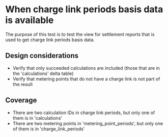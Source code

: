 # When charge link periods basis data is available

The purpose of this test is to test the view for settlement reports that is used to get charge link periods basis data.

## Design considerations

- Verify that only succeeded calculations are included (those that are in the 'calculations' delta table)
- Verify that metering points that do not have a charge link is not part of the result

## Coverage

- There are two calculation IDs in charge link periods, but only one of them is in 'calculations'
- There are two metering points in 'metering_point_periods', but only one of them is in 'charge_link_periods'
